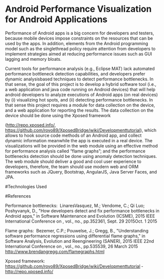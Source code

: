 # Android Performance Visualization for Android Applications

Performance of Android apps is a big concern for developers and testers, because mobile
devices impose constraints on the resources that can be used by the apps. In addition,
elements from the Android programming model such as the single­thread policy require
attention from developers to implement strategies aimed at reducing performance issues such
as GUI lagging and memory bloats.

Current tools for performance analysis (e.g., Eclipse MAT) lack automated performance
bottleneck detection capabilities, and developers prefer dynamic analysis­based techniques to
detect performance bottlenecks. In that sense, the goal of this project is to develop a hybrid
software tool (i.e., a web application and java code running on Android devices) that will help
android developers to analyze executions of Android apps (on real devices) by (i) visualizing hot
spots, and (ii) detecting performance bottlenecks. In that sense this project requires a module
for data collection on the device, and a web application for reporting the results.
The data collection on the device should be done using the Xposed framework

(http://repo.xposed.info/, https://github.com/rovo89/XposedBridge/wiki/Development­tutorial),
which allows to hook source code methods of an Android app, and collect dynamic information
meanwhile the app is executed in a real device. The visualizations will be provided in the web
module using an effective method for performance analysis called “flame graphs”; and the
performance bottlenecks detection should be done using anomaly detection techniques. The
web module should deliver a good and cool user experience to developers, therefore, the team
should use modern web and ORM frameworks such as JQuery, Bootstrap, AngularJS, Java
Server Faces, and JPA.

#Technologies Used


#References 

Performance bottlenecks:
­ Linares­Vasquez, M.; Vendome, C.; Qi Luo; Poshyvanyk, D., "How developers detect
and fix performance bottlenecks in Android apps," in Software Maintenance and
Evolution (ICSME), 2015 IEEE International Conference on , vol., no., pp.352­361, Sept.
29 2015­Oct. 1 2015

Flame graphs:
­ Bezemer, C.­P.; Pouwelse, J.; Gregg, B., "Understanding software performance
regressions using differential flame graphs," in Software Analysis, Evolution and
Reengineering (SANER), 2015 IEEE 22nd International Conference on , vol., no.,
pp.535­539, 2­6 March 2015
­ http://www.brendangregg.com/flamegraphs.html

Xposed framework:
­ https://github.com/rovo89/XposedBridge/wiki/Development­tutorial
­ http://repo.xposed.info/

